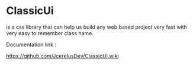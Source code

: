 # ClassicUi 
is a css library that can help us build any web based project
very fast with very easy to remember class name.

Documentation link :

https://github.com/JcerelusDev/ClassicUi.wiki

